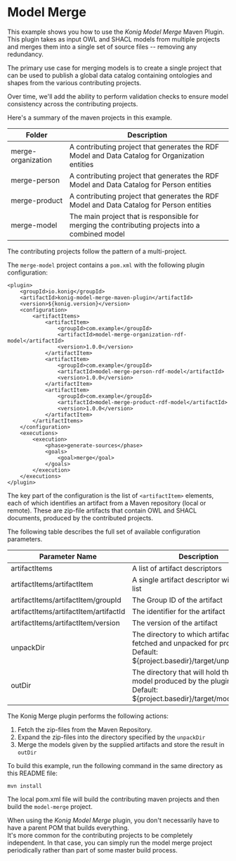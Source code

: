 # Model Merge

This example shows you how to use the *Konig Model Merge* Maven Plugin.
This plugin takes as input OWL and SHACL models from multiple projects 
and merges them into a single set of source files -- removing any redundancy.

The primary use case for merging models is to create a single project that can
be used to publish a global data catalog containing ontologies and shapes from 
the various contributing projects.

Over time,  we'll add the ability to perform validation checks to ensure 
model consistency across the contributing projects.

Here's a summary of the maven projects in this example.

| Folder             | Description |
|--------------------|-------------|
| merge-organization | A contributing project that generates the RDF Model and Data Catalog for Organization entities |
| merge-person       | A contributing project that generates the RDF Model and Data Catalog for Person entities |
| merge-product      | A contributing project that generates the RDF Model and Data Catalog for Person entities |
| merge-model        | The main project that is responsible for merging the contributing projects into a combined model |

The contributing projects follow the pattern of a multi-project.

The `merge-model` project contains a `pom.xml` with the following plugin configuration:

```
<plugin>
	<groupId>io.konig</groupId>
	<artifactId>konig-model-merge-maven-plugin</artifactId>
	<version>${konig.version}</version>
	<configuration>
		<artifactItems>
			<artifactItem>
				<groupId>com.example</groupId>
				<artifactId>model-merge-organization-rdf-model</artifactId>
				<version>1.0.0</version>
			</artifactItem>
			<artifactItem>
				<groupId>com.example</groupId>
				<artifactId>model-merge-person-rdf-model</artifactId>
				<version>1.0.0</version>
			</artifactItem>
			<artifactItem>
				<groupId>com.example</groupId>
				<artifactId>model-merge-product-rdf-model</artifactId>
				<version>1.0.0</version>
			</artifactItem>
		</artifactItems>
	</configuration>
	<executions>
		<execution>
			<phase>generate-sources</phase>
			<goals>
				<goal>merge</goal>
			</goals>
		</execution>
	</executions>
</plugin>
```

The key part of the configuration is the list of `<artifactItem>` elements, 
each of which identifies an artifact from a Maven repository (local or remote).
These are zip-file artifacts that contain OWL and SHACL documents, produced by 
the contributed projects.

The following table describes the full set of available configuration parameters.

| Parameter Name                        | Description |
|---------------------------------------|-------------|
| artifactItems                         | A list of artifact descriptors |
| artifactItems/artifactItem            | A single artifact descriptor within the list |
| artifactItems/artifactItem/groupId    | The Group ID of the artifact |
| artifactItems/artifactItem/artifactId | The identifier for the artifact |
| artifactItems/artifactItem/version    | The version of the artifact |
| unpackDir                             | The directory to which artifacts will be fetched and unpacked for processing. <br> Default: ${project.basedir}/target/unpack |
| outDir                                | The directory that will hold the merged model produced by the plugin. <br> Default: ${project.basedir}/target/model/merged |


The Konig Merge plugin performs the following actions:

1. Fetch the zip-files from the Maven Repository.
2. Expand the zip-files into the directory specified by the `unpackDir`
3. Merge the models given by the supplied artifacts and store the result in `outDir`

To build this example, run the following command in the same directory as this README file:

```
mvn install
```

The local pom.xml file will build the contributing maven projects and then build the `model-merge` project.

When using the *Konig Model Merge* plugin, you don't necessarily have to have a parent POM that builds everything.  
It's more common for the contributing projects to be completely independent.  In that case, you can simply run the model merge project periodically rather than part of some master build process.
